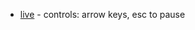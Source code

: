 - [live](https://harmboschloo.github.io/elm-ecs-generator/example/) - controls: arrow keys, esc to pause
